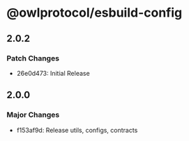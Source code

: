 # @owlprotocol/esbuild-config

## 2.0.2

### Patch Changes

- 26e0d473: Initial Release

## 2.0.0

### Major Changes

- f153af9d: Release utils, configs, contracts
